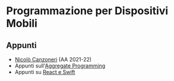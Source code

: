 # Programmazione per Dispositivi Mobili

## Appunti

- [Nicolò Canzoneri](Appunti/Apppunti%202022.pdf) (AA 2021-22)
- Appunti sull'[Aggregate Programming](Appunti/appunti_aggregate2021.pdf)
- Appunti su [React e Swift](Appunti/React%20e%20Swift2021.pdf)
